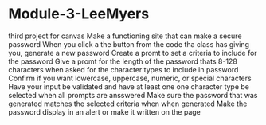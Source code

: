 # Module-3-LeeMyers
third project for canvas
Make a functioning site that can make a secure password
When you click a the button from the code tha class has giving you, generate a new password
Create a promt to set a criteria to include for the password
Give a promt for the length of the password thats 8-128 characters when
asked for the character types to include in password
Confirm if you want lowercase, uppercase, numeric, or special characters
Have your input be validated and have at least one one character type be selected when all prompts are ansswered
Make sure the password that was generated matches the selected criteria when when generated 
Make the password display in an alert or make it written on the page



